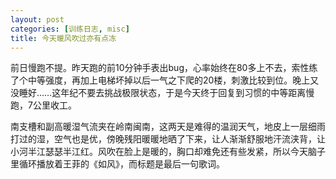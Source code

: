 ```yaml
---
layout: post
categories: [训练日志, misc]
title: 今天暖风吹过亦有点冻
---
```


前日慢跑不提。昨天跑的前10分钟手表出bug，心率始终在80多上不去，索性练了个中等强度，再加上电梯坏掉以后一气之下爬的20楼，刺激比较到位。晚上又没睡好……这年纪不要去挑战极限状态，于是今天终于回复到习惯的中等距离慢跑，7公里收工。

南支槽和副高暖湿气流夹在岭南闽南，这两天是难得的温润天气，地皮上一层细雨打过的湿，空气也是优，傍晚残阳暖暖地晒了下来，让人渐渐舒服地汗流浃背，让小河半江瑟瑟半江红。风吹在脸上是暖的，胸口却难免还有些发紧，所以今天脑子里循环播放着王菲的《如风》，而标题是最后一句歌词。
